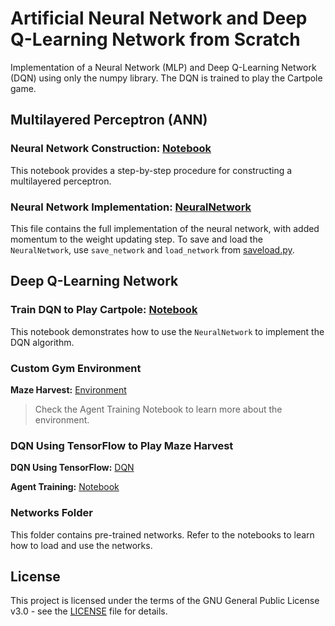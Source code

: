 # Artificial Neural Network and Deep Q-Learning Network from Scratch

Implementation of a Neural Network (MLP) and Deep Q-Learning Network (DQN) using only the numpy library. The DQN is trained to play the Cartpole game.

## Multilayered Perceptron (ANN)

### Neural Network Construction: [Notebook](nn-mlp_from_scratch.ipynb)

This notebook provides a step-by-step procedure for constructing a multilayered perceptron.

### Neural Network Implementation: [NeuralNetwork](nn.py)

This file contains the full implementation of the neural network, with added momentum to the weight updating step. To save and load the `NeuralNetwork`, use `save_network` and `load_network` from [saveload.py](saveload.py).

## Deep Q-Learning Network

### Train DQN to Play Cartpole: [Notebook](dqn_from_scratch.ipynb)

This notebook demonstrates how to use the `NeuralNetwork` to implement the DQN algorithm.

### Custom Gym Environment

**Maze Harvest:** [Environment](maze_harvest.py)
> Check the Agent Training Notebook to learn more about the environment.

### DQN Using TensorFlow to Play Maze Harvest

**DQN Using TensorFlow:** [DQN](dqn_tf.py)

**Agent Training:** [Notebook](maze_harvest_train_tf.ipynb)

### Networks Folder

This folder contains pre-trained networks. Refer to the notebooks to learn how to load and use the networks.

## License

This project is licensed under the terms of the GNU General Public License v3.0 - see the [LICENSE](LICENSE) file for details.
